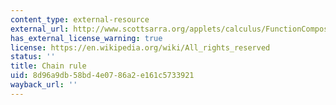 ```yaml
---
content_type: external-resource
external_url: http://www.scottsarra.org/applets/calculus/FunctionComposition.html
has_external_license_warning: true
license: https://en.wikipedia.org/wiki/All_rights_reserved
status: ''
title: Chain rule
uid: 8d96a9db-58bd-4e07-86a2-e161c5733921
wayback_url: ''
---
```

